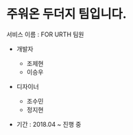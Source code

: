 # 주워온 두더지 팀입니다. 

서비스 이름 : FOR URTH
팀원
- 개발자
  - 조제현
  - 이승우
- 디자이너
  - 조수민
  - 정지현

- 기간 : 2018.04 ~ 진행 중

